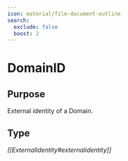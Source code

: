 ```yaml
---
icon: material/file-document-outline
search:
  exclude: false
  boost: 2
---
```


# DomainID

## Purpose

External identity of a Domain.

## Type

*[[ExternalIdentity#externalidentity]]*
